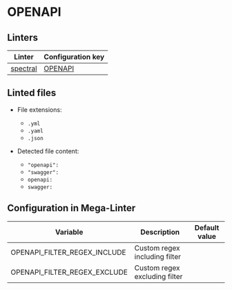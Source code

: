 <!-- markdownlint-disable MD003 MD020 MD033 MD041 -->
<!-- Generated by .automation/build.py, please do not update manually -->
<!-- Instead, update descriptor file at https://github.com/nvuillam/mega-linter/tree/master/megalinter/descriptors/openapi.yml -->
# OPENAPI

## Linters

| Linter                          | Configuration key              |
|---------------------------------|--------------------------------|
| [spectral](openapi_spectral.md) | [OPENAPI](openapi_spectral.md) |

## Linted files

- File extensions:
  - `.yml`
  - `.yaml`
  - `.json`

- Detected file content:
  - `"openapi":`
  - `"swagger":`
  - `openapi:`
  - `swagger:`

## Configuration in Mega-Linter

| Variable                     | Description                   | Default value |
|------------------------------|-------------------------------|---------------|
| OPENAPI_FILTER_REGEX_INCLUDE | Custom regex including filter |               |
| OPENAPI_FILTER_REGEX_EXCLUDE | Custom regex excluding filter |               |

